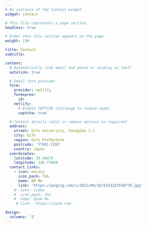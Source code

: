 ```yaml
---
# An instance of the Contact widget.
widget: contact

# This file represents a page section.
headless: true

# Order that this section appears on the page.
weight: 130

title: Contact
subtitle:

content:
  # Automatically link email and phone or display as text?
  autolink: true

  # Email form provider
  form:
    provider: netlify
    formspree:
      id:
    netlify:
      # Enable CAPTCHA challenge to reduce spam?
      captcha: true

  # Contact details (edit or remove options as required)
  address:
    street: Gifu University, Yanagido 1-1
    city: Gifu
    region: Gifu Prefecture
    postcode: '〒501-1193'
    country: Japan
  coordinates:
    latitude: 35.46475
    longitude: 136.73949
  contact_links:
    - icon: weixin
      icon_pack: fab
      name: DM Me
      link: 'https://pnglog.com/i/2022/09/28/6333323fe8779.jpg'
    #- icon: video
    #  icon_pack: fas
    #  name: Zoom Me
     # link: 'https://zoom.com'

design:
  columns: '2'
---
```

